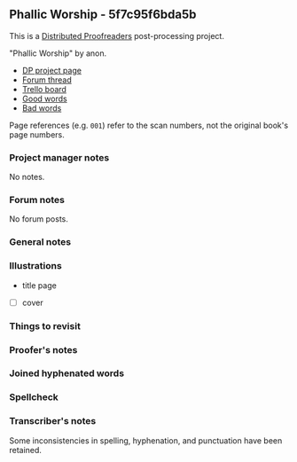 ## Phallic Worship - 5f7c95f6bda5b ##

This is a [Distributed Proofreaders](http://www.pgdp.net/) post-processing project.

"Phallic Worship" by anon.

- [DP project page](http://www.pgdp.net/c/project.php?id=projectID5f7c95f6bda5b)
- [Forum thread](https://www.pgdp.net/phpBB3/viewtopic.php?t=71733)
- [Trello board](https://trello.com/b/HtONKHKL/dp-phallic-worship)
- [Good words](good_words.txt)
- [Bad words](bad_words.txt)

Page references (e.g. `001`) refer to the scan numbers, not the original book's page numbers.

### Project manager notes ###

No notes.

### Forum notes ###

No forum posts.

### General notes ###

### Illustrations ###

- title page
- [ ] cover

### Things to revisit ###

### Proofer's notes ###

### Joined hyphenated words ###

### Spellcheck ###

### Transcriber's notes ###

Some inconsistencies in spelling, hyphenation, and punctuation have been
retained.
